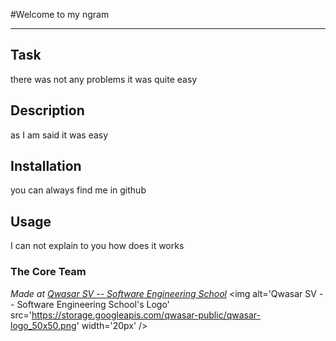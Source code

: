 #Welcome to my ngram
***

## Task
there was not any problems it was quite easy

## Description
as I am said it was easy

## Installation
you can always find me in github

## Usage
I can not explain to you how does it works

### The Core Team


<span><i>Made at <a href='https://qwasar.io'>Qwasar SV -- Software Engineering School</a></i></span>
<span><img alt='Qwasar SV -- Software Engineering School's Logo' src='https://storage.googleapis.com/qwasar-public/qwasar-logo_50x50.png' width='20px' /></span>
